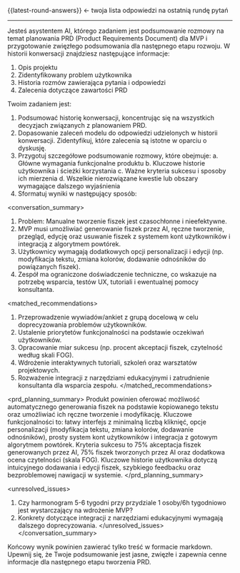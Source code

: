 {{latest-round-answers}} <- twoja lista odpowiedzi na ostatnią rundę pytań

---

Jesteś asystentem AI, którego zadaniem jest podsumowanie rozmowy na temat planowania PRD (Product Requirements Document) dla MVP i przygotowanie zwięzłego podsumowania dla następnego etapu rozwoju. W historii konwersacji znajdziesz następujące informacje:
1. Opis projektu
2. Zidentyfikowany problem użytkownika
3. Historia rozmów zawierająca pytania i odpowiedzi
4. Zalecenia dotyczące zawartości PRD

Twoim zadaniem jest:
1. Podsumować historię konwersacji, koncentrując się na wszystkich decyzjach związanych z planowaniem PRD.
2. Dopasowanie zaleceń modelu do odpowiedzi udzielonych w historii konwersacji. Zidentyfikuj, które zalecenia są istotne w oparciu o dyskusję.
3. Przygotuj szczegółowe podsumowanie rozmowy, które obejmuje:
   a. Główne wymagania funkcjonalne produktu
   b. Kluczowe historie użytkownika i ścieżki korzystania
   c. Ważne kryteria sukcesu i sposoby ich mierzenia
   d. Wszelkie nierozwiązane kwestie lub obszary wymagające dalszego wyjaśnienia
4. Sformatuj wyniki w następujący sposób:

<conversation_summary>
<decisions>
1. Problem: Manualne tworzenie fiszek jest czasochłonne i nieefektywne.
2. MVP musi umożliwiać generowanie fiszek przez AI, ręczne tworzenie, przegląd, edycję oraz usuwanie fiszek z systemem kont użytkowników i integracją z algorytmem powtórek.
3. Użytkownicy wymagają dodatkowych opcji personalizacji i edycji (np. modyfikacja tekstu, zmiana kolorów, dodawanie odnośników do powiązanych fiszek).
4. Zespół ma ograniczone doświadczenie techniczne, co wskazuje na potrzebę wsparcia, testów UX, tutoriali i ewentualnej pomocy konsultanta.
</decisions>

<matched_recommendations>
1. Przeprowadzenie wywiadów/ankiet z grupą docelową w celu doprecyzowania problemów użytkowników.
2. Ustalenie priorytetów funkcjonalności na podstawie oczekiwań użytkowników.
3. Opracowanie miar sukcesu (np. procent akceptacji fiszek, czytelność według skali FOG).
4. Wdrożenie interaktywnych tutoriali, szkoleń oraz warsztatów projektowych.
5. Rozważenie integracji z narzędziami edukacyjnymi i zatrudnienie konsultanta dla wsparcia zespołu.
</matched_recommendations>

<prd_planning_summary>
Produkt powinien oferować możliwość automatycznego generowania fiszek na podstawie kopiowanego tekstu oraz umożliwiać ich ręczne tworzenie i modyfikację. Kluczowe funkcjonalności to: łatwy interfejs z minimalną liczbą kliknięć, opcje personalizacji (modyfikacja tekstu, zmiana kolorów, dodawanie odnośników), prosty system kont użytkowników i integracja z gotowym algorytmem powtórek. Kryteria sukcesu to 75% akceptacja fiszek generowanych przez AI, 75% fiszek tworzonych przez AI oraz dodatkowa ocena czytelności (skala FOG). Kluczowe historie użytkownika dotyczą intuicyjnego dodawania i edycji fiszek, szybkiego feedbacku oraz bezproblemowej nawigacji w systemie.
</prd_planning_summary>

<unresolved_issues>
1. Czy harmonogram 5-6 tygodni przy przydziale 1 osoby/6h tygodniowo jest wystarczający na wdrożenie MVP?
2. Konkrety dotyczące integracji z narzędziami edukacyjnymi wymagają dalszego doprecyzowania.
</unresolved_issues>
</conversation_summary>

Końcowy wynik powinien zawierać tylko treść w formacie markdown. Upewnij się, że Twoje podsumowanie jest jasne, zwięzłe i zapewnia cenne informacje dla następnego etapu tworzenia PRD.